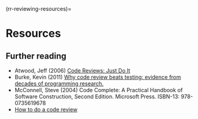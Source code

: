 (rr-reviewing-resources)=
# Resources

## Further reading

- Atwood, Jeff (2006) [Code Reviews: Just Do It](http://blog.codinghorror.com/code-reviews-just-do-it/)
- Burke, Kevin (2011) [Why code review beats testing: evidence from decades of programming research.](https://kev.inburke.com/kevin/the-best-ways-to-find-bugs-in-your-code/)
- McConnell, Steve (2004) Code Complete: A Practical Handbook of Software Construction, Second Edition. Microsoft Press. ISBN-13: 978-0735619678
- [How to do a code review](https://google.github.io/eng-practices/review/reviewer/)
